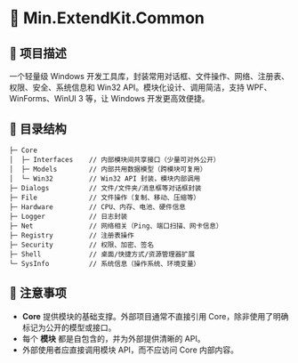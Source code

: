 # 🚀 Min.ExtendKit.Common

## 📄 项目描述

一个轻量级 Windows 开发工具库，封装常用对话框、文件操作、网络、注册表、权限、安全、系统信息和 Win32 API。模块化设计、调用简洁，支持 WPF、WinForms、WinUI 3 等，让 Windows 开发更高效便捷。

## 📁 目录结构

```plaintext
├─ Core
│  ├─ Interfaces    // 内部模块间共享接口（少量可对外公开）
│  ├─ Models        // 内部共用数据模型（跨模块可复用）
│  └─ Win32         // Win32 API 封装，模块内部调用
├─ Dialogs          // 文件/文件夹/消息框等对话框封装
├─ File             // 文件操作（复制、移动、压缩等）
├─ Hardware         // CPU、内存、电池、硬件信息
├─ Logger           // 日志封装
├─ Net              // 网络相关（Ping、端口扫描、网卡信息）
├─ Registry         // 注册表操作
├─ Security         // 权限、加密、签名
├─ Shell            // 桌面/快捷方式/资源管理器扩展
└─ SysInfo          // 系统信息（操作系统、环境变量）

```

## 📝 注意事项

* **Core** 提供模块的基础支撑。外部项目通常不直接引用 Core，除非使用了明确标记为公开的模型或接口。
* 每个 **模块** 都是自包含的，并为外部提供清晰的 API。
* 外部使用者应直接调用模块 API，而不应访问 Core 内部内容。
